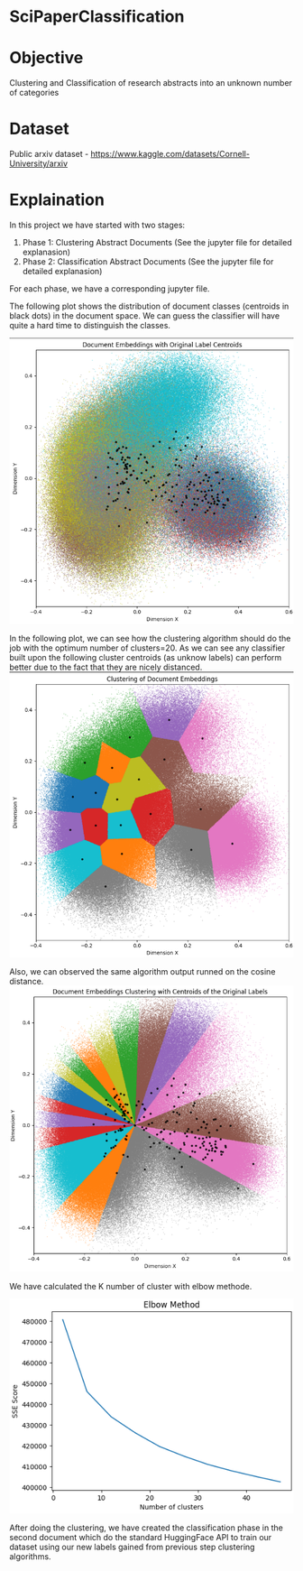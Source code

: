 # SciPaperClassification

# Objective
Clustering and Classification of research abstracts into an unknown number of categories

# Dataset
Public arxiv dataset - https://www.kaggle.com/datasets/Cornell-University/arxiv
# Explaination

In this project we have started with two stages:

1. Phase 1: Clustering Abstract Documents (See the jupyter file for detailed explanasion)
2. Phase 2: Classification Abstract Documents (See the jupyter file for detailed explanasion)


For each phase, we have a corresponding jupyter file. 

The following plot shows the distribution of document classes (centroids in black dots) in the document space. We can guess the classifier will have quite a hard time to distinguish the classes.

![](resources/Dist2.png?raw=true)

In the following plot, we can see how the clustering algorithm should do the job with the optimum number of clusters=20. As we can see any classifier built upon the following cluster centroids (as unknow labels) can perform better due to the fact that they are nicely distanced. 
![](resources/Dist1.png?raw=true)

Also, we can observed the same algorithm output runned on the cosine distance. 
![](resources/Dist3.png?raw=true)

We have calculated the K number of cluster with elbow methode.

![](resources/Dist4.png?raw=true)


After doing the clustering, we have created the classification phase in the second document which do the standard HuggingFace API to train our dataset using our new labels gained from previous step clustering algorithms.
